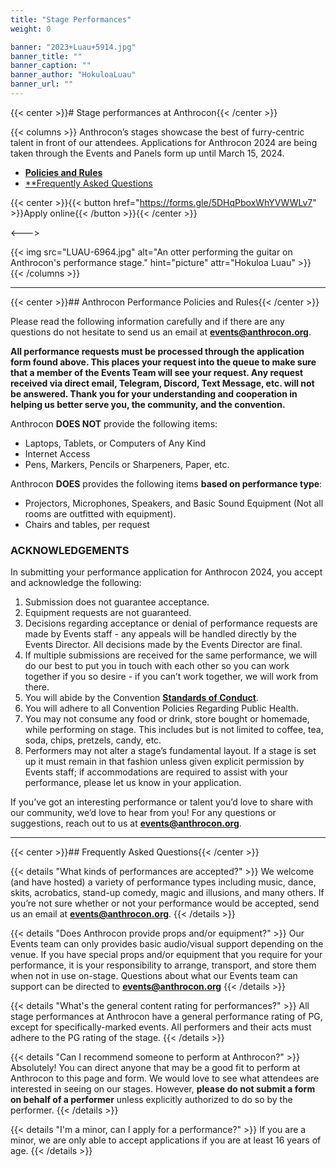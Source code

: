 ```yaml
---
title: "Stage Performances"
weight: 0

banner: "2023+Luau+5914.jpg"
banner_title: ""
banner_caption: ""
banner_author: "HokuloaLuau"
banner_url: ""
---
```


{{< center >}}# Stage performances at Anthrocon{{< /center >}}

{{< columns >}}
Anthrocon’s stages showcase the best of furry-centric talent in front of our attendees. Applications for Anthrocon 2024 are being taken through the Events and Panels form up until March 15, 2024.

- [**Policies and Rules**](#anthrocon-performance-policies-and-rules)
- [**Frequently Asked Questions](#frequently-asked-questions)

{{< center >}}{{< button href="https://forms.gle/5DHqPboxWhYVWWLv7" >}}Apply online{{< /button >}}{{< /center >}}

<--->

{{< img src="LUAU-6964.jpg" alt="An otter performing the guitar on Anthrocon's performance stage." hint="picture" attr="Hokuloa Luau" >}}
{{< /columns >}}

***

{{< center >}}## Anthrocon Performance Policies and Rules{{< /center >}}

Please read the following information carefully and if there are any questions do not hesitate to send us an email at [**events@anthrocon.org**](mailto:events@anthrocon.org).

**All performance requests must be processed through the application form found above. This places your request into the queue to make sure that a member of the Events Team will see your request. Any request received via direct email, Telegram, Discord, Text Message, etc. will not be answered. Thank you for your understanding and cooperation in helping us better serve you, the community, and the convention.**

Anthrocon **DOES NOT** provide the following items:

- Laptops, Tablets, or Computers of Any Kind
- Internet Access
- Pens, Markers, Pencils or Sharpeners, Paper, etc.

Anthrocon **DOES** provides the following items **based on performance type**:

- Projectors, Microphones, Speakers, and Basic Sound Equipment (Not all rooms are outfitted with equipment).
- Chairs and tables, per request


### ACKNOWLEDGEMENTS

In submitting your performance application for Anthrocon 2024, you accept and acknowledge the following:

1. Submission does not guarantee acceptance.
2. Equipment requests are not guaranteed.
3. Decisions regarding acceptance or denial of performance requests are made by Events staff - any appeals will be handled directly by the Events Director. All decisions made by the Events Director are final.
4. If multiple submissions are received for the same performance, we will do our best to put you in touch with each other so you can work together if you so desire - if you can’t work together, we will work from there.
5. You will abide by the Convention [**Standards of Conduct**](https://anthrocon.org/standards-of-conduct).
6. You will adhere to all Convention Policies Regarding Public Health.
7. You may not consume any food or drink, store bought or homemade, while performing on stage. This includes but is not limited to coffee, tea, soda, chips, pretzels, candy, etc.
8. Performers may not alter a stage’s fundamental layout. If a stage is set up it must remain in that fashion unless given explicit permission by Events staff; if accommodations are required to assist with your performance, please let us know in your application.

If you’ve got an interesting performance or talent you’d love to share with our community, we’d love to hear from you! For any questions or suggestions, reach out to us at [**events@anthrocon.org**](mailto:events@anthrocon.org).

***

{{< center >}}## Frequently Asked Questions{{< /center >}}

{{< details "What kinds of performances are accepted?" >}}
We welcome (and have hosted) a variety of performance types including music, dance, skits, acrobatics, stand-up comedy, magic and illusions, and many others. If you’re not sure whether or not your performance would be accepted, send us an email at [**events@anthrocon.org**](mailto:events@anthrocon.org).
{{< /details >}}

{{< details "Does Anthrocon provide props and/or equipment?" >}}
Our Events team can only provides basic audio/visual support depending on the venue. If you have special props and/or equipment that you require for your performance, it is your responsibility to arrange, transport, and store them when not in use on-stage. Questions about what our Events team can support can be directed to [**events@anthrocon.org**](mailto:events@anthrocon.org)
{{< /details >}}

{{< details "What's the general content rating for performances?" >}}
All stage performances at Anthrocon have a general performance rating of PG, except for specifically-marked events. All performers and their acts must adhere to the PG rating of the stage.
{{< /details >}}

{{< details "Can I recommend someone to perform at Anthrocon?" >}}
Absolutely! You can direct anyone that may be a good fit to perform at Anthrocon to this page and form. We would love to see what attendees are interested in seeing on our stages. However, **please do not submit a form on behalf of a performer** unless explicitly authorized to do so by the performer.
{{< /details >}}

{{< details "I'm a minor, can I apply for a performance?" >}}
If you are a minor, we are only able to accept applications if you are at least 16 years of age.
{{< /details >}}
